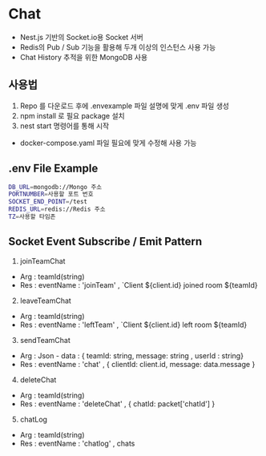 # Chat
- Nest.js 기반의 Socket.io용 Socket 서버
- Redis의 Pub / Sub 기능을 활용해 두개 이상의 인스턴스 사용 가능 
- Chat History 추적을 위한 MongoDB 사용


## 사용법 
1. Repo 를 다운로드 후에 .envexample 파일 설명에 맞게 .env 파일 생성 
2. npm install 로 필요 package 설치
3. nest start 명령어를 통해 시작
* docker-compose.yaml 파일 필요에 맞게 수정해 사용 가능

## .env File Example 
```bash
DB_URL=mongodb://Mongo 주소 
PORTNUMBER=사용할 포트 번호 
SOCKET_END_POINT=/test
REDIS_URL=redis://Redis 주소
TZ=사용할 타임존 
```

## Socket Event Subscribe / Emit Pattern  
1. joinTeamChat
- Arg : teamId(string)
- Res : eventName : 'joinTeam' , `Client ${client.id} joined room ${teamId}

2. leaveTeamChat
- Arg : teamId(string)
- Res : eventName : 'leftTeam' , `Client ${client.id} left room ${teamId}

3. sendTeamChat
- Arg : Json - data : { teamId: string, message: string , userId : string}
- Res : eventName : 'chat' , { clientId: client.id, message: data.message }

4. deleteChat
- Arg : teamId(string)
- Res : eventName : 'deleteChat' , { chatId: packet['chatId'] }

5. chatLog
- Arg : teamId(string)
- Res : eventName : 'chatlog' , chats
